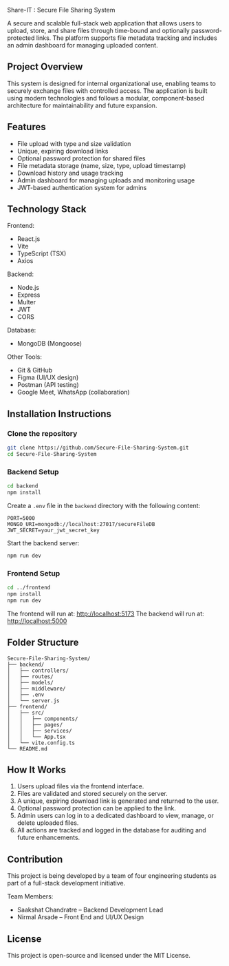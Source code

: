 Share-IT : Secure File Sharing System

A secure and scalable full-stack web application that allows users to upload, store, and share files through time-bound and optionally password-protected links. The platform supports file metadata tracking and includes an admin dashboard for managing uploaded content.

## Project Overview

This system is designed for internal organizational use, enabling teams to securely exchange files with controlled access. The application is built using modern technologies and follows a modular, component-based architecture for maintainability and future expansion.

## Features

- File upload with type and size validation
- Unique, expiring download links
- Optional password protection for shared files
- File metadata storage (name, size, type, upload timestamp)
- Download history and usage tracking
- Admin dashboard for managing uploads and monitoring usage
- JWT-based authentication system for admins

## Technology Stack

Frontend:
- React.js
- Vite
- TypeScript (TSX)
- Axios

Backend:
- Node.js
- Express
- Multer
- JWT
- CORS

Database:
- MongoDB (Mongoose)

Other Tools:
- Git & GitHub
- Figma (UI/UX design)
- Postman (API testing)
- Google Meet, WhatsApp (collaboration)

## Installation Instructions

### Clone the repository

```bash
git clone https://github.com/Secure-File-Sharing-System.git
cd Secure-File-Sharing-System
````

### Backend Setup

```bash
cd backend
npm install
```

Create a `.env` file in the `backend` directory with the following content:

```
PORT=5000
MONGO_URI=mongodb://localhost:27017/secureFileDB
JWT_SECRET=your_jwt_secret_key
```

Start the backend server:

```bash
npm run dev
```

### Frontend Setup

```bash
cd ../frontend
npm install
npm run dev
```

The frontend will run at: [http://localhost:5173](http://localhost:5173)
The backend will run at: [http://localhost:5000](http://localhost:5000)

## Folder Structure

```
Secure-File-Sharing-System/
├── backend/
│   ├── controllers/
│   ├── routes/
│   ├── models/
│   ├── middleware/
│   ├── .env
│   └── server.js
├── frontend/
│   ├── src/
│   │   ├── components/
│   │   ├── pages/
│   │   ├── services/
│   │   └── App.tsx
│   └── vite.config.ts
└── README.md
```

## How It Works

1. Users upload files via the frontend interface.
2. Files are validated and stored securely on the server.
3. A unique, expiring download link is generated and returned to the user.
4. Optional password protection can be applied to the link.
5. Admin users can log in to a dedicated dashboard to view, manage, or delete uploaded files.
6. All actions are tracked and logged in the database for auditing and future enhancements.

## Contribution

This project is being developed by a team of four engineering students as part of a full-stack development initiative.

Team Members:

* Saakshat Chandratre – Backend Development Lead
* Nirmal Arsade – Front End and UI/UX Design

## License

This project is open-source and licensed under the MIT License.
